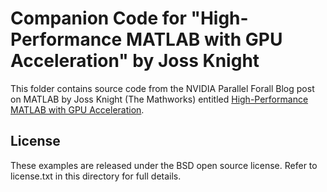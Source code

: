 Companion Code for "High-Performance MATLAB with GPU Acceleration" by Joss Knight
============================

This folder contains source code from the NVIDIA Parallel Forall Blog post on MATLAB by Joss Knight (The Mathworks) entitled [High-Performance MATLAB with GPU Acceleration](http://developer.nvidia.com/parallel-forall/high-performance-matlab-gpu-acceleration).

License
-------

These examples are released under the BSD open source license.  Refer to license.txt in this directory for full details.
